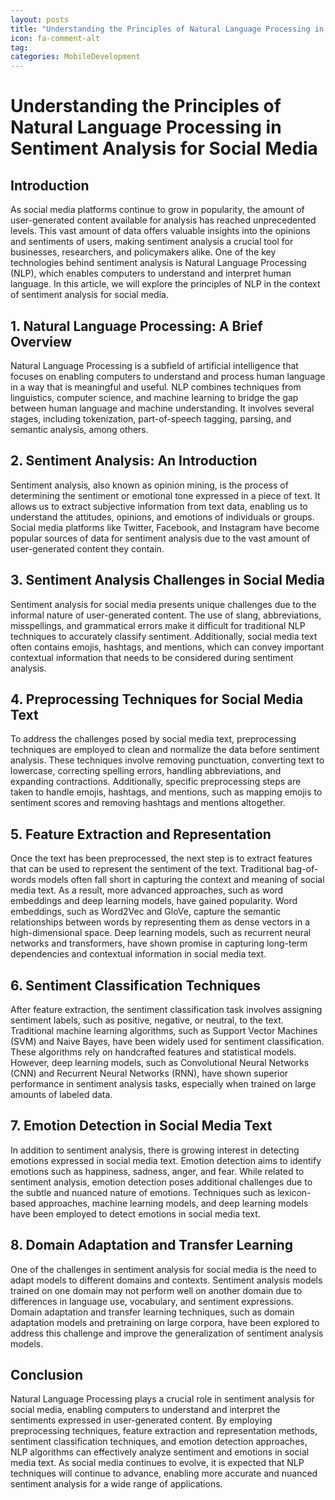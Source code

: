 ```yaml
---
layout: posts
title: "Understanding the Principles of Natural Language Processing in Sentiment Analysis for Social Media"
icon: fa-comment-alt
tag:      
categories: MobileDevelopment
---
```



# Understanding the Principles of Natural Language Processing in Sentiment Analysis for Social Media

## Introduction

As social media platforms continue to grow in popularity, the amount of user-generated content available for analysis has reached unprecedented levels. This vast amount of data offers valuable insights into the opinions and sentiments of users, making sentiment analysis a crucial tool for businesses, researchers, and policymakers alike. One of the key technologies behind sentiment analysis is Natural Language Processing (NLP), which enables computers to understand and interpret human language. In this article, we will explore the principles of NLP in the context of sentiment analysis for social media.

## 1. Natural Language Processing: A Brief Overview

Natural Language Processing is a subfield of artificial intelligence that focuses on enabling computers to understand and process human language in a way that is meaningful and useful. NLP combines techniques from linguistics, computer science, and machine learning to bridge the gap between human language and machine understanding. It involves several stages, including tokenization, part-of-speech tagging, parsing, and semantic analysis, among others.

## 2. Sentiment Analysis: An Introduction

Sentiment analysis, also known as opinion mining, is the process of determining the sentiment or emotional tone expressed in a piece of text. It allows us to extract subjective information from text data, enabling us to understand the attitudes, opinions, and emotions of individuals or groups. Social media platforms like Twitter, Facebook, and Instagram have become popular sources of data for sentiment analysis due to the vast amount of user-generated content they contain.

## 3. Sentiment Analysis Challenges in Social Media

Sentiment analysis for social media presents unique challenges due to the informal nature of user-generated content. The use of slang, abbreviations, misspellings, and grammatical errors make it difficult for traditional NLP techniques to accurately classify sentiment. Additionally, social media text often contains emojis, hashtags, and mentions, which can convey important contextual information that needs to be considered during sentiment analysis.

## 4. Preprocessing Techniques for Social Media Text

To address the challenges posed by social media text, preprocessing techniques are employed to clean and normalize the data before sentiment analysis. These techniques involve removing punctuation, converting text to lowercase, correcting spelling errors, handling abbreviations, and expanding contractions. Additionally, specific preprocessing steps are taken to handle emojis, hashtags, and mentions, such as mapping emojis to sentiment scores and removing hashtags and mentions altogether.

## 5. Feature Extraction and Representation

Once the text has been preprocessed, the next step is to extract features that can be used to represent the sentiment of the text. Traditional bag-of-words models often fall short in capturing the context and meaning of social media text. As a result, more advanced approaches, such as word embeddings and deep learning models, have gained popularity. Word embeddings, such as Word2Vec and GloVe, capture the semantic relationships between words by representing them as dense vectors in a high-dimensional space. Deep learning models, such as recurrent neural networks and transformers, have shown promise in capturing long-term dependencies and contextual information in social media text.

## 6. Sentiment Classification Techniques

After feature extraction, the sentiment classification task involves assigning sentiment labels, such as positive, negative, or neutral, to the text. Traditional machine learning algorithms, such as Support Vector Machines (SVM) and Naive Bayes, have been widely used for sentiment classification. These algorithms rely on handcrafted features and statistical models. However, deep learning models, such as Convolutional Neural Networks (CNN) and Recurrent Neural Networks (RNN), have shown superior performance in sentiment analysis tasks, especially when trained on large amounts of labeled data.

## 7. Emotion Detection in Social Media Text

In addition to sentiment analysis, there is growing interest in detecting emotions expressed in social media text. Emotion detection aims to identify emotions such as happiness, sadness, anger, and fear. While related to sentiment analysis, emotion detection poses additional challenges due to the subtle and nuanced nature of emotions. Techniques such as lexicon-based approaches, machine learning models, and deep learning models have been employed to detect emotions in social media text.

## 8. Domain Adaptation and Transfer Learning

One of the challenges in sentiment analysis for social media is the need to adapt models to different domains and contexts. Sentiment analysis models trained on one domain may not perform well on another domain due to differences in language use, vocabulary, and sentiment expressions. Domain adaptation and transfer learning techniques, such as domain adaptation models and pretraining on large corpora, have been explored to address this challenge and improve the generalization of sentiment analysis models.

## Conclusion

Natural Language Processing plays a crucial role in sentiment analysis for social media, enabling computers to understand and interpret the sentiments expressed in user-generated content. By employing preprocessing techniques, feature extraction and representation methods, sentiment classification techniques, and emotion detection approaches, NLP algorithms can effectively analyze sentiment and emotions in social media text. As social media continues to evolve, it is expected that NLP techniques will continue to advance, enabling more accurate and nuanced sentiment analysis for a wide range of applications.